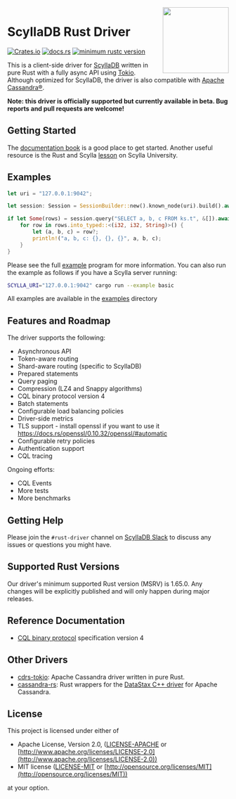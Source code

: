 <img src="assets/monster+rust.png" height="150" align="right">

# ScyllaDB Rust Driver

[![Crates.io](https://img.shields.io/crates/v/scylla.svg)](https://crates.io/crates/scylla) [![docs.rs](https://docs.rs/scylla/badge.svg)](https://docs.rs/scylla)
[![minimum rustc version](https://img.shields.io/badge/rustc-1.65-orange.svg)](https://crates.io/crates/scylla)

This is a client-side driver for [ScyllaDB] written in pure Rust with a fully async API using [Tokio].
Although optimized for ScyllaDB, the driver is also compatible with [Apache Cassandra®].

**Note: this driver is officially supported but currently available in beta. Bug reports and pull requests are welcome!**

## Getting Started
The [documentation book](https://rust-driver.docs.scylladb.com/stable/index.html) is a good place to get started. Another useful resource is the Rust and Scylla [lesson](https://university.scylladb.com/courses/using-scylla-drivers/lessons/rust-and-scylla-2/) on Scylla University.

## Examples
```rust
let uri = "127.0.0.1:9042";

let session: Session = SessionBuilder::new().known_node(uri).build().await?;

if let Some(rows) = session.query("SELECT a, b, c FROM ks.t", &[]).await?.rows {
    for row in rows.into_typed::<(i32, i32, String)>() {
        let (a, b, c) = row?;
        println!("a, b, c: {}, {}, {}", a, b, c);
    }
}
```

Please see the full [example](examples/basic.rs) program for more information.
You can also run the example as follows if you have a Scylla server running:

```sh
SCYLLA_URI="127.0.0.1:9042" cargo run --example basic
```

All examples are available in the [examples](examples) directory

## Features and Roadmap

The driver supports the following:

* Asynchronous API
* Token-aware routing
* Shard-aware routing (specific to ScyllaDB)
* Prepared statements
* Query paging
* Compression (LZ4 and Snappy algorithms)
* CQL binary protocol version 4
* Batch statements
* Configurable load balancing policies
* Driver-side metrics
* TLS support - install openssl if you want to use it https://docs.rs/openssl/0.10.32/openssl/#automatic
* Configurable retry policies
* Authentication support
* CQL tracing

Ongoing efforts:
* CQL Events
* More tests
* More benchmarks

## Getting Help

Please join the `#rust-driver` channel on [ScyllaDB Slack] to discuss any issues or questions you might have.

## Supported Rust Versions
Our driver's minimum supported Rust version (MSRV) is 1.65.0. Any changes will be explicitly published and will only happen during major releases.

## Reference Documentation

* [CQL binary protocol] specification version 4

## Other Drivers

* [cdrs-tokio]: Apache Cassandra driver written in pure Rust.
* [cassandra-rs]: Rust wrappers for the [DataStax C++ driver] for Apache Cassandra.

## License

This project is licensed under either of

- Apache License, Version 2.0, ([LICENSE-APACHE](LICENSE-APACHE) or [http://www.apache.org/licenses/LICENSE-2.0](http://www.apache.org/licenses/LICENSE-2.0))
- MIT license ([LICENSE-MIT](LICENSE-MIT) or [http://opensource.org/licenses/MIT](http://opensource.org/licenses/MIT))

at your option.

[ScyllaDB Slack]: http://slack.scylladb.com/
[Apache Cassandra®]: https://cassandra.apache.org/
[cdrs-tokio]: https://github.com/krojew/cdrs-tokio
[CQL binary protocol]: https://github.com/apache/cassandra/blob/trunk/doc/native_protocol_v4.spec
[DataStax C++ driver]: https://github.com/datastax/cpp-driver/
[ScyllaDB]: https://www.scylladb.com/
[Tokio]: https://crates.io/crates/tokio
[cassandra-rs]: https://github.com/Metaswitch/cassandra-rs
